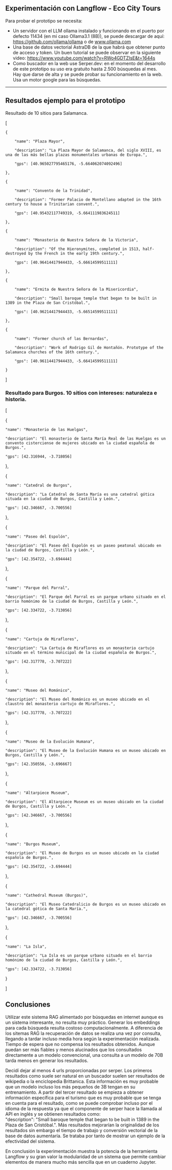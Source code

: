 ## Experimentación con Langflow - Eco City Tours
Para probar el prototipo se necesita:
- Un servidor con el LLM ollama instalado y funcionando en el puerto por defecto 11434 (en mi caso Ollama3.1 (8B)), se puede descargar de aquí: https://github.com/ollama/ollama o de www.ollama.com  
- Una base de datos vectorial AstraDB de la que habrá que obtener punto de acceso y token. Un buen tutorial se puede observar en la siguiente video:
https://www.youtube.com/watch?v=RWo4GDTZIsE&t=1644s 
- Como buscador en la web use Serper.dev: en el momento del desarrollo de este prototipo su uso era gratuito hasta 2.500 búsquedas al mes. Hay que darse de alta y se puede probar su funcionamiento en la web. Usa un motor google para las búsquedas.
------
## Resultados ejemplo para el prototipo

Resultado de 10 sitios para Salamanca. 


[

    {

        "name": "Plaza Mayor",

        "description": "La Plaza Mayor de Salamanca, del siglo XVIII, es una de las más bellas plazas monumentales urbanas de Europa.",

        "gps": [40.965027795465176, -5.664062074092496]

    },

    {

        "name": "Convento de la Trinidad",

        "description": "Former Palacio de Montellano adapted in the 16th century to house a Trinitarian convent.",

        "gps": [40.95432117749319, -5.664111983624511]

    },

    {

        "name": "Monasterio de Nuestra Señora de la Victoria",

        "description": "Of the Hieronymites, completed in 1513, half-destroyed by the French in the early 19th century.",

        "gps": [40.96414417944433, -5.66614599511111]

    },

    {

        "name": "Ermita de Nuestra Señora de la Misericordia",

        "description": "Small baroque temple that began to be built in 1389 in the Plaza de San Cristóbal.",

        "gps": [40.96214417944433, -5.66514599511111]

    },

    {

        "name": "Former church of las Bernardas",

        "description": "Work of Rodrigo Gil de Hontañón. Prototype of the Salamanca churches of the 16th century.",

        "gps": [40.96114417944433, -5.66414599511111]

    }

]

### Resultado para Burgos. 10 sitios con intereses: naturaleza e historia.


[

  {

    "name": "Monasterio de las Huelgas",

    "description": "El monasterio de Santa María Real de las Huelgas es un convento cisterciense de mujeres ubicado en la ciudad española de Burgos.",

    "gps": [42.316944, -3.718056]

  },

  {

    "name": "Catedral de Burgos",

    "description": "La Catedral de Santa María es una catedral gótica situada en la ciudad de Burgos, Castilla y León.",

    "gps": [42.346667, -3.700556]

  },

  {

    "name": "Paseo del Espolón",

    "description": "El Paseo del Espolón es un paseo peatonal ubicado en la ciudad de Burgos, Castilla y León.",

    "gps": [42.354722, -3.694444]

  },

  {

    "name": "Parque del Parral",

    "description": "El Parque del Parral es un parque urbano situado en el barrio homónimo de la ciudad de Burgos, Castilla y León.",

    "gps": [42.334722, -3.713056]

  },

  {

    "name": "Cartuja de Miraflores",

    "description": "La Cartuja de Miraflores es un monasterio cartujo situado en el término municipal de la ciudad española de Burgos.",

    "gps": [42.317778, -3.707222]

  },

  {

    "name": "Museo del Románico",

    "description": "El Museo del Románico es un museo ubicado en el claustro del monasterio cartujo de Miraflores.",

    "gps": [42.317778, -3.707222]

  },

  {

    "name": "Museo de la Evolución Humana",

    "description": "El Museo de la Evolución Humana es un museo ubicado en Burgos, Castilla y León.",

    "gps": [42.350556, -3.696667]

  },

  {

    "name": "Altarpiece Museum",

    "description": "El Altarpiece Museum es un museo ubicado en la ciudad de Burgos, Castilla y León.",

    "gps": [42.346667, -3.700556]

  },

  {

    "name": "Burgos Museum",

    "description": "El Museo de Burgos es un museo ubicado en la ciudad española de Burgos.",

    "gps": [42.354722, -3.694444]

  },

  {

    "name": "Cathedral Museum (Burgos)",

    "description": "El Museo Catedralicio de Burgos es un museo ubicado en la catedral gótica de Santa María.",

    "gps": [42.346667, -3.700556]

  },

  {

    "name": "La Isla",

    "description": "La Isla es un parque urbano situado en el barrio homónimo de la ciudad de Burgos, Castilla y León.",

    "gps": [42.334722, -3.713056]

  }

]

## Conclusiones
Utilizar este sistema RAG alimentado por búsquedas en internet aunque es un sistema interesante, no resulta muy práctico. Generar los embeddings para cada búsqueda resulta costoso computacionalmente. A diferencia de los sitemas RAG la recuperación de datos se realiza una vez por consulta, llegando a tardar incluso media hora según la experimentación realizada. Tiempo de espera que no compensa los resultados obtenidos. Aunque puedan ser más fiables y menos alucinados que los consultados directamente a un modelo convencional, una consulta a un modelo de 70B tarda menos en generar los resultados. 

Decidí dejar al menos 4 urls proporcionadas por serper. Los primeros resultados como suele ser natural en un buscador suelen ser resultados de wikipedia o la enciclopedia Brittanica. Esta información es muy probable que un modelo incluso los más pequeños de 3B tengan en su entrenamiento. A partir del tercer resultado se empieza a obtener información específica para el turismo que es muy probable que se tenga en cuenta para el resultado, como se puede comprobar incluso por el idioma de la respuesta ya que el componente de serper hace la llamada al API en inglés y se obtienen resultados como:         
"description": "Small baroque temple that began to be built in 1389 in the Plaza de San Cristóbal.". 
Más resultados mejorarían la originalidad de los resultados sin embargo el tiempo de trabajo y conversión vectorial de la base de datos aumentaría. Se trataba por tanto de mostrar un ejemplo de la efectividad del sistema.

En conclusión la experimentación muestra la potencia de la herramienta Langflow y su gran valor la modularidad de un sistema que permite cambiar elementos de manera mucho más sencilla que en un cuaderno Jupyter.